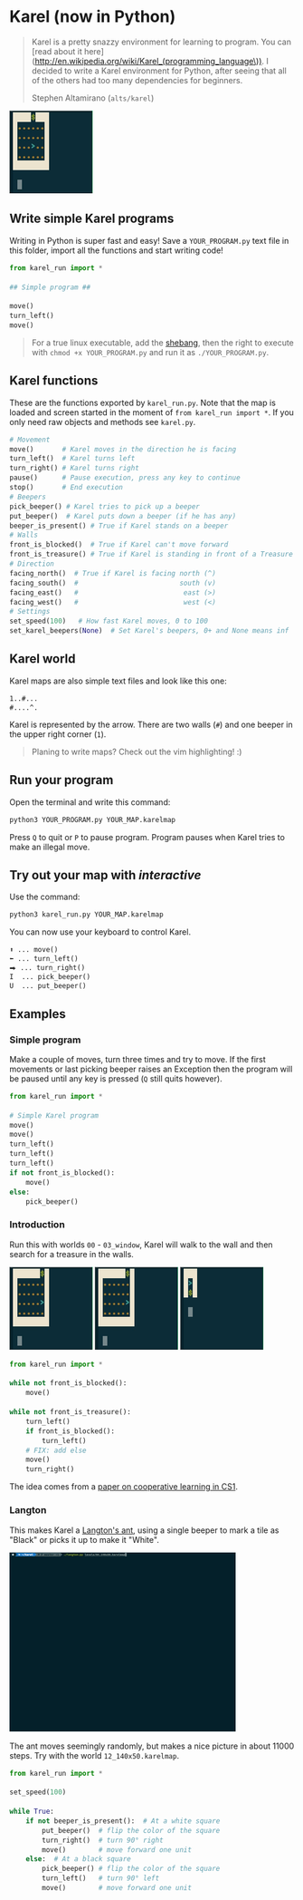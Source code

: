 # Karel (now in Python)

> Karel is a pretty snazzy environment for learning to program. You can [read about it here](http://en.wikipedia.org/wiki/Karel_(programming_language\)).
> I decided to write a Karel environment for Python, after seeing that all of the others had too many dependencies for beginners.
>
> Stephen Altamirano (`alts/karel`)

![introduction_00](images/introduction_00.gif)

## Write simple Karel programs

Writing in Python is super fast and easy! Save a `YOUR_PROGRAM.py` text file in this folder, import all the functions and start writing code!

```python
from karel_run import *

## Simple program ##

move()
turn_left()
move()
```

> For a true linux executable, add the [shebang](https://stackoverflow.com/a/19305076/11105559), then the right to execute with `chmod +x YOUR_PROGRAM.py` and run it as `./YOUR_PROGRAM.py`.

## Karel functions

These are the functions exported by `karel_run.py`. Note that the map is loaded and screen started in the moment of `from karel_run import *`. If you only need raw objects and methods see `karel.py`.

```python
# Movement
move()       # Karel moves in the direction he is facing
turn_left()  # Karel turns left
turn_right() # Karel turns right
pause()      # Pause execution, press any key to continue
stop()       # End execution
# Beepers
pick_beeper() # Karel tries to pick up a beeper
put_beeper()  # Karel puts down a beeper (if he has any)
beeper_is_present() # True if Karel stands on a beeper
# Walls
front_is_blocked()  # True if Karel can't move forward
front_is_treasure() # True if Karel is standing in front of a Treasure
# Direction
facing_north()  # True if Karel is facing north (^)
facing_south()  #                         south (v)
facing_east()   #                          east (>)
facing_west()   #                          west (<)
# Settings
set_speed(100)   # How fast Karel moves, 0 to 100
set_karel_beepers(None)  # Set Karel's beepers, 0+ and None means inf
```

## Karel world

Karel maps are also simple text files and look like this one:

    1..#...
    #....^.

Karel is represented by the arrow. There are two walls (`#`) and one beeper in the upper right corner (`1`).

> Planing to write maps? Check out the vim highlighting! :)


## Run your program

Open the terminal and write this command:

```bash
python3 YOUR_PROGRAM.py YOUR_MAP.karelmap
```

Press `Q` to quit or `P` to pause program.
Program pauses when Karel tries to make an illegal move.

## Try out your map with *interactive*

Use the command:
```bash
python3 karel_run.py YOUR_MAP.karelmap
```

You can now use your keyboard to control Karel.

    ⬆ ... move()
    ⬅ ... turn_left()
    ⮕ ... turn_right()
    I  ... pick_beeper()
    U  ... put_beeper()

## Examples

### Simple program

Make a couple of moves, turn three times and try to move.
If the first movements or last picking beeper raises
an Exception then the program will be paused until any
key is pressed (`Q` still quits however).

```python
from karel_run import *

# Simple Karel program
move()
move()
turn_left()
turn_left()
turn_left()
if not front_is_blocked():
    move()
else:
    pick_beeper()
```

### Introduction

Run this with worlds `00` - `03_window`, Karel will walk to the wall and then search for a treasure in the walls.

![introduction_00](images/introduction_01.gif)     ![introduction_01](images/introduction_01.gif)     ![introduction_03](images/introduction_03.gif)

```python
from karel_run import *

while not front_is_blocked():
    move()

while not front_is_treasure():
    turn_left()
    if front_is_blocked():
        turn_left()
    # FIX: add else
    move()
    turn_right()
```

The idea comes from a [paper on cooperative learning in CS1](https://dl.acm.org/doi/abs/10.1145/2492686).


### Langton

This makes Karel a [Langton's ant](https://en.wikipedia.org/wiki/Langton%27s_ant), using a single beeper to mark a tile as "Black" or picks it up to make it "White".

![langtons_ant](images/langtons_ant.gif)

The ant moves seemingly randomly, but makes a nice picture in about 11000 steps. Try with the world `12_140x50.karelmap`.

```python
from karel_run import *

set_speed(100)

while True:
    if not beeper_is_present():  # At a white square
        put_beeper()  # flip the color of the square
        turn_right()  # turn 90° right
        move()        # move forward one unit
    else:  # At a black square
        pick_beeper() # flip the color of the square
        turn_left()   # turn 90° left
        move()        # move forward one unit
```



